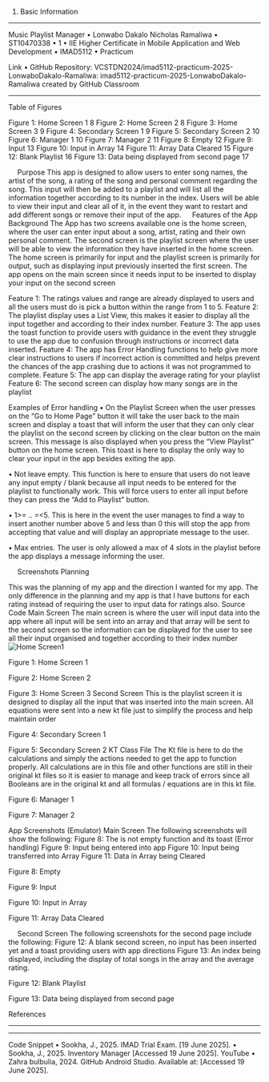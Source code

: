 1. Basic Information
________________________________________
Music Playlist Manager
•	Lonwabo Dakalo Nicholas Ramaliwa
•	ST10470338
•	1
•	IIE Higher Certificate in Mobile Application and Web Development
•	IMAD5112
•	Practicum

Link
•	GitHub Repository: VCSTDN2024/imad5112-practicum-2025-LonwaboDakalo-Ramaliwa: imad5112-practicum-2025-LonwaboDakalo-Ramaliwa created by GitHub Classroom 
________________________________________

Table of Figures

Figure 1: Home Screen 1	8
Figure 2: Home Screen 2	8
Figure 3: Home Screen 3	9
Figure 4: Secondary Screen 1	9
Figure 5: Secondary Screen 2	10
Figure 6: Manager 1	10
Figure 7: Manager 2	11
Figure 8: Empty	12
Figure 9: Input	13
Figure 10: Input in Array	14
Figure 11: Array Data Cleared	15
Figure 12: Blank Playlist	16
Figure 13: Data being displayed from second page	17

 
Purpose
This app is designed to allow users to enter song names, the artist of the song, a rating of the song and personal comment regarding the song. This input will then be added to a playlist and will list all the information together according to its number in the index.
Users will be able to view their input and clear all of it, in the event they want to restart and add different songs or remove their input of the app.
 
Features of the App
Background
The App has two screens available one is the home screen, where the user can enter input about a song, artist, rating and their own personal comment. The second screen is the playlist screen where the user will be able to view the information they have inserted in the home screen. The home screen is primarily for input and the playlist screen is primarily for output, such as displaying input previously inserted the first screen.
The app opens on the main screen since it needs input to be inserted to display your input on the second screen 

Feature 1: The ratings values and range are already displayed to users and all the users must do is pick a button within the range from 1 to 5.
Feature 2: The playlist display uses a List View, this makes it easier to display all the input together and according to their index number.
Feature 3: The app uses the toast function to provide users with guidance in the event they struggle to use the app due to confusion through instructions or incorrect data inserted.
Feature 4: The app has Error Handling functions to help give more clear instructions to users if incorrect action is committed and helps prevent the chances of the app crashing due to actions it was not programmed to complete.
Feature 5: The app can display the average rating for your playlist 
Feature 6: The second screen can display how many songs are in the playlist
 

Examples of Error handling
•	On the Playlist Screen when the user presses on the “Go to Home Page” button it will take the user back to the main screen and display a toast that will inform the user that they can only clear the playlist on the second screen by clicking on the clear button on the main screen. This message is also displayed when you press the “View Playlist” button on the home screen. This toast is here to display the only way to clear your input in the app besides exiting the app.

•	Not leave empty. This function is here to ensure that users do not leave any input empty / blank because all input needs to be entered for the playlist to functionally work. This will force users to enter all input before they can press the “Add to Playlist” button.

•	1>= .. =<5. This is here in the event the user manages to find a way to insert another number above 5 and less than 0 this will stop the app from accepting that value and will display an appropriate message to the user.

•	Max entries. The user is only allowed a max of 4 slots in the playlist before the app displays a message informing the user. 

 
Screenshots
Planning
 
This was the planning of my app and the direction I wanted for my app. The only difference in the planning and my app is that I have buttons for each rating instead of requiring the user to input data for ratings also.
Source Code
Main Screen
The main screen is where the user will input data into the app where all input will be sent into an array and that array will be sent to the second screen so the information can be displayed for the user to see all their input organised and together according to their index number
 ![Home Screen1](https://github.com/user-attachments/assets/63fd4206-4750-4be3-bb3f-8077e4c836ba)

Figure 1: Home Screen 1
 
Figure 2: Home Screen 2
 
Figure 3: Home Screen 3
Second Screen
This is the playlist screen it is designed to display all the input that was inserted into the main screen. All equations were sent into a new kt file just to simplify the process and help maintain order
 
Figure 4: Secondary Screen 1
 
Figure 5: Secondary Screen 2
KT Class File
The Kt file is here to do the calculations and simply the actions needed to get the app to function properly. All calculations are in this file and other functions are still in their original kt files so it is easier to manage and keep track of errors since all  Booleans are in the original kt and all formulas / equations are in this kt file.
 
Figure 6: Manager 1
 
Figure 7: Manager 2

App Screenshots (Emulator)
Main Screen 
The following screenshots will show the following:
Figure 8: The is not empty function and its toast (Error handling)
Figure 9: Input being entered into app
Figure 10: Input being transferred into Array
Figure 11: Data in Array being Cleared

 
Figure 8: Empty
 
Figure 9: Input
 
Figure 10: Input in Array
 
Figure 11: Array Data Cleared

 
Second Screen
The following screenshots for the second page include the following:
Figure 12: A blank second screen, no input has been inserted yet and a toast providing users with app directions
Figure 13: An index being displayed, including the display of total songs in the array and the average rating.
 
Figure 12: Blank Playlist
 
Figure 13: Data being displayed from second page
 

References
________________________________________
________________________________________
Code Snippet
•	Sookha, J., 2025. IMAD Trial Exam. [19 June 2025].
•	Sookha, J., 2025. Inventory Manager [Accessed 19 June 2025].
YouTube
•	Zahra bulbulia, 2024. GitHub Android Studio. Available at: [Accessed 19 June 2025].
